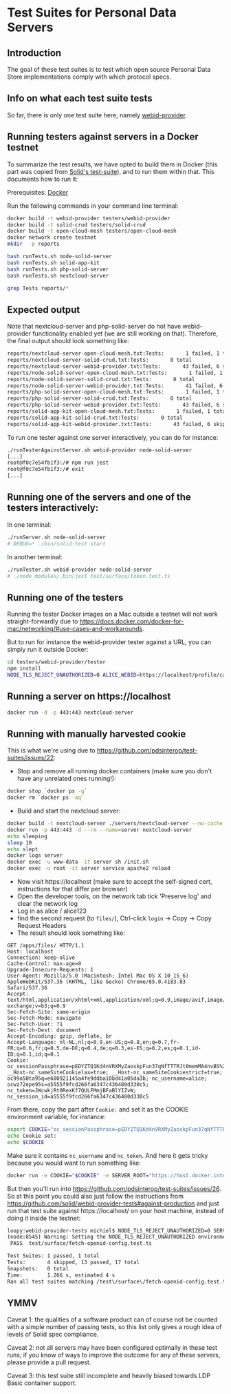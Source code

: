 # Test Suites for Personal Data Servers

## Introduction

The goal of these test suites is to test which open source
Personal Data Store implementations comply with which protocol specs.

## Info on what each test suite tests
So far, there is only one test suite here, namely [webid-provider](./docs/webid-provider.md).

## Running testers against servers in a Docker testnet

To summarize the test results, we have opted to build them in Docker
(this part was copied from [Solid's test-suite](https://github.com/solid/test-suite)),
and to run them within that. This documents how to run it:

Prerequisites: [Docker](https://docs.docker.com/install/)

Run the following commands in your command line terminal:

```sh
docker build -t webid-provider testers/webid-provider
docker build -t solid-crud testers/solid-crud
docker build -t open-cloud-mesh testers/open-cloud-mesh
docker network create testnet
mkdir  -p reports

bash runTests.sh node-solid-server
bash runTests.sh solid-app-kit
bash runTests.sh php-solid-server
bash runTests.sh nextcloud-server

grep Tests reports/*
```

## Expected output

Note that nextcloud-server and php-solid-server do not have webid-provider functionality enabled yet (we are
still working on that). Therefore, the final output should look something like:
```sh
reports/nextcloud-server-open-cloud-mesh.txt:Tests:       1 failed, 1 total
reports/nextcloud-server-solid-crud.txt:Tests:       0 total
reports/nextcloud-server-webid-provider.txt:Tests:       43 failed, 6 skipped, 49 total
reports/node-solid-server-open-cloud-mesh.txt:Tests:       1 failed, 1 total
reports/node-solid-server-solid-crud.txt:Tests:       0 total
reports/node-solid-server-webid-provider.txt:Tests:       41 failed, 6 skipped, 2 passed, 49 total
reports/php-solid-server-open-cloud-mesh.txt:Tests:       1 failed, 1 total
reports/php-solid-server-solid-crud.txt:Tests:       0 total
reports/php-solid-server-webid-provider.txt:Tests:       43 failed, 6 skipped, 49 total
reports/solid-app-kit-open-cloud-mesh.txt:Tests:       1 failed, 1 total
reports/solid-app-kit-solid-crud.txt:Tests:       0 total
reports/solid-app-kit-webid-provider.txt:Tests:       43 failed, 6 skipped, 49 total
```

To run one tester against one server interactively, you can do for instance:
```sh
./runTesterAgainstServer.sh webid-provider node-solid-server
[...]
root@f0c7e54fb1f3:/# npm run jest
root@f0c7e54fb1f3:/# exit
[...]
```

## Running one of the servers and one of the testers interactively:
In one terminal:
```sh
./runServer.sh node-solid-server
# DEBUG=* ./bin/solid-test start
```

In another terminal:
```sh
./runTester.sh webid-provider node-solid-server
# ./node_modules/.bin/jest test/surface/token.test.ts
```

## Running one of the testers
Running the tester Docker images on a Mac outside a testnet will not work
straight-forwardly due to https://docs.docker.com/docker-for-mac/networking/#use-cases-and-workarounds.

But to run for instance the webid-provider tester against a URL, you can simply run it outside Docker:
```sh
cd testers/webid-provider/tester
npm install
NODE_TLS_REJECT_UNAUTHORIZED=0 ALICE_WEBID=https://localhost/profile/card#me SERVER_ROOT=https://localhost ./node_modules/.bin/jest test/surface/*
```

## Running a server on https://localhost
```sh
docker run -d -p 443:443 nextcloud-server
```

## Running with manually harvested cookie

This is what we're using due to https://github.com/pdsinterop/test-suites/issues/22:
* Stop and remove all running docker containers (make sure you don't have any unrelated ones running!):
```sh
docker stop `docker ps -q`
docker rm `docker ps -aq`
```
* Build and start the nextcloud server:
```sh
docker build -t nextcloud-server ./servers/nextcloud-server --no-cache
docker run -p 443:443 -d --rm --name=server nextcloud-server
echo sleeping
sleep 10
echo slept
docker logs server
docker exec -u www-data -it server sh /init.sh
docker exec -u root -it server service apache2 reload
```
* Now visit https://localhost (make sure to accept the self-signed cert, instructions for that differ per browser)
* Open the developer tools, on the network tab tick 'Preserve log' and clear the network log
* Log in as alice / alice123
* find the second request (to `files/`), Ctrl-click `login` -> Copy -> Copy Request Headers
* The result should look something like:
```
GET /apps/files/ HTTP/1.1
Host: localhost
Connection: keep-alive
Cache-Control: max-age=0
Upgrade-Insecure-Requests: 1
User-Agent: Mozilla/5.0 (Macintosh; Intel Mac OS X 10_15_6) AppleWebKit/537.36 (KHTML, like Gecko) Chrome/85.0.4183.83 Safari/537.36
Accept: text/html,application/xhtml+xml,application/xml;q=0.9,image/avif,image/webp,image/apng,*/*;q=0.8,application/signed-exchange;v=b3;q=0.9
Sec-Fetch-Site: same-origin
Sec-Fetch-Mode: navigate
Sec-Fetch-User: ?1
Sec-Fetch-Dest: document
Accept-Encoding: gzip, deflate, br
Accept-Language: nl-NL,nl;q=0.9,en-US;q=0.8,en;q=0.7,fr-FR;q=0.6,fr;q=0.5,de-DE;q=0.4,de;q=0.3,es-ES;q=0.2,es;q=0.1,id-ID;q=0.1,id;q=0.1
Cookie: oc_sessionPassphrase=pEDYZTQ1Kd4nVRXMyZaoskpFun37qNfTTTRJt0memMA4nvBS%2BQf8Q0ji5hObY4QEgPWzG2%2FT0GRLzaJxKZk5PyMvf7Z3tzJgd8Keylb6VGZq4bF73onkRnL7oU7%2FmI2m; __Host-nc_sameSiteCookielax=true; __Host-nc_sameSiteCookiestrict=true; oc99o50ta95q=e600921145a4fe9ddba10bd41a05da3b; nc_username=alice; ocwz72epe95s=a5555f9fcd266fa6347c436480d330c5; nc_token=JWcwkjRt0RexKf7QULFMmjBFaBlYIZvW; nc_session_id=a5555f9fcd266fa6347c436480d330c5
```
From there, copy the part after `Cookie:` and set it as the COOKIE environment variable, for instance:
```sh
export COOKIE="oc_sessionPassphrase=pEDYZTQ1Kd4nVRXMyZaoskpFun37qNfTTTRJt0memMA4nvBS%2BQf8Q0ji5hObY4QEgPWzG2%2FT0GRLzaJxKZk5PyMvf7Z3tzJgd8Keylb6VGZq4bF73onkRnL7oU7%2FmI2m; __Host-nc_sameSiteCookielax=true; __Host-nc_sameSiteCookiestrict=true; oc99o50ta95q=e600921145a4fe9ddba10bd41a05da3b; nc_username=alice; ocwz72epe95s=a5555f9fcd266fa6347c436480d330c5; nc_token=JWcwkjRt0RexKf7QULFMmjBFaBlYIZvW; nc_session_id=a5555f9fcd266fa6347c436480d330c5"
echo Cookie set:
echo $COOKIE
```
Make sure it contains `nc_username` and `nc_token`.
And here it gets tricky because you would want to run something like:
```sh
docker run -e COOKIE="$COOKIE" -e SERVER_ROOT="https://host.docker.internal" -e ALICE_WEBID="https://host.docker.internal/apps/solid/@alice/turtle#me" webid-provider
```
But then you'll run into https://github.com/pdsinterop/test-suites/issues/26.
So at this point you could also just follow the instructions from https://github.com/solid/webid-provider-tests#against-production and just run that test suite against https://localhost/ on your host machine, instead of doing it inside the testnet:
```sh
loopy:webid-provider-tests michiel$ NODE_TLS_REJECT_UNAUTHORIZED=0 SERVER_ROOT=https://localhost ./node_modules/.bin/jest test/surface/fetch-openid-config.test.ts 
(node:8545) Warning: Setting the NODE_TLS_REJECT_UNAUTHORIZED environment variable to '0' makes TLS connections and HTTPS requests insecure by disabling certificate verification.
 PASS  test/surface/fetch-openid-config.test.ts

Test Suites: 1 passed, 1 total
Tests:       4 skipped, 13 passed, 17 total
Snapshots:   0 total
Time:        1.266 s, estimated 4 s
Ran all test suites matching /test\/surface\/fetch-openid-config.test.ts/i.
```


## YMMV

Caveat 1: the qualities of a software product can of course not be counted with a simple number of passing tests,
so this list only gives a rough idea of levels of Solid spec compliance.

Caveat 2: not all servers may have been configured optimally in these test runs; if you know of ways to improve the
outcome for any of these servers, please provide a pull request.

Caveat 3: this test suite still incomplete and heavily biased towards LDP Basic container support.
